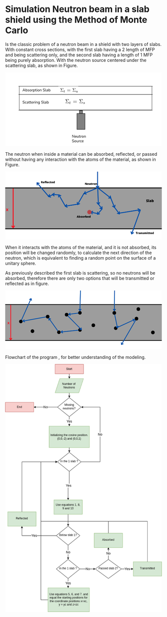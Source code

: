 # Simulation Neutron beam in a slab shield using the Method of Monte Carlo

Is the classic problem of a neutron beam in a shield with two layers of slabs. With constant cross sections, with the first slab having a 2 length of MFP and being scattering only, and the second slab having a length of 1 MFP being purely absorption.  With the neutron source centered under the scattering slab, as shown in Figure.

<img src="/image/experimental_Illustration.png" alt="Alt text" title="Optional title">


The neutron when inside a material can be absorbed, reflected, or passed without having any interaction
with the atoms of the material, as shown in Figure.

<img src="/image/interaction.png" alt="Alt text" title="Optional title">

When it interacts with the atoms of the material, and it is not absorbed, its position will be changed randomly,
to calculate the next direction of the neutron, which is equivalent to finding a random point on the surface of
a unitary sphere.


As previously described the first slab is scattering, so no neutrons will be absorbed, therefore there are only
two options that will be transmitted or reflected as in figure.

 <img src="/image/interacaoEspalhamento.png" alt="Alt text" title="Optional title">

Flowchart of the program , for better understanding of the modeling.

<img src="/image/fluxograma.png" alt="Alt text" title="Optional title">
